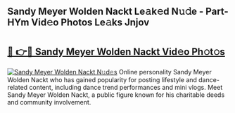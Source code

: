 ## Sandy Meyer Wolden Nackt Le𝚊k𝚎d N𝚞𝚍e - Part-HYm Vid𝚎o Photos Le𝚊ks Jnjov

# <h2><a href="http://fb4izvd.evod.top/?m=Sandy+Meyer+Wolden+Nackt">🔗 👉🔴 Sandy Meyer Wolden Nackt Vid𝚎o Ph𝚘t𝚘s</a></h2>

[![Sandy Meyer Wolden Nackt N𝚞d𝚎s](https://i.imgur.com/8V9OHl7.gif)](http://fb4izvd.evod.top/?m=Sandy+Meyer+Wolden+Nackt)
Online personality Sandy Meyer Wolden Nackt who has gained popularity for posting lifestyle and dance-related content, including dance trend performances and mini vlogs. Meet Sandy Meyer Wolden Nackt, a public figure known for his charitable deeds and community involvement. 
